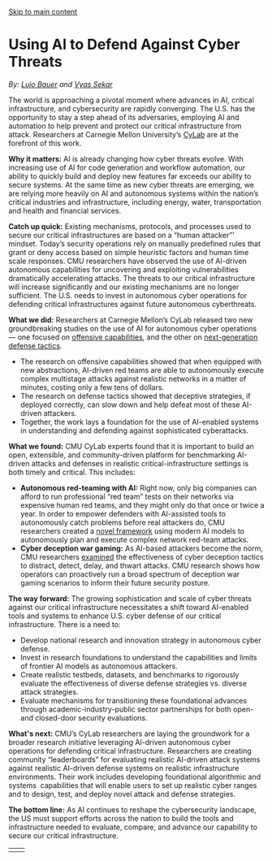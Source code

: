 [Skip to main content](https://www.cmu.edu/work-that-matters/energy-innovation/using-ai-defend-against-cyber-threats#main-content)

# Using AI to Defend Against Cyber Threats

_By:_ [_Lujo Bauer_](https://www.cylab.cmu.edu/directory/bios/bauer-lujo.html) _and_ [_Vyas Sekar_](https://www.cylab.cmu.edu/directory/bios/sekar-vyas.html)

The world is approaching a pivotal moment where advances in AI, critical infrastructure, and cybersecurity are rapidly converging. The U.S. has the opportunity to stay a step ahead of its adversaries, employing AI and automation to help prevent and protect our critical infrastructure from attack. Researchers at Carnegie Mellon University’s [CyLab](https://www.cylab.cmu.edu/index.html) are at the forefront of this work.

**Why it matters:** AI is already changing how cyber threats evolve. With increasing use of AI for code generation and workflow automation, our ability to quickly build and deploy new features far exceeds our ability to secure systems. At the same time as new cyber threats are emerging, we are relying more heavily on AI and autonomous systems within the nation’s critical industries and infrastructure, including energy, water, transportation and health and financial services.

**Catch up quick:** Existing mechanisms, protocols, and processes used to secure our critical infrastructures are based on a “human attacker”’ mindset. Today’s security operations rely on manually predefined rules that grant or deny access based on simple heuristic factors and human time scale responses. CMU researchers have observed the use of AI-driven autonomous capabilities for uncovering and exploiting vulnerabilities dramatically accelerating attacks. The threats to our critical infrastructure will increase significantly and our existing mechanisms are no longer sufficient. The U.S. needs to invest in autonomous cyber operations for defending critical infrastructures against future autonomous cyberthreats.

**What we did:** Researchers at Carnegie Mellon’s CyLab released two new groundbreaking studies on the use of AI for autonomous cyber operations — one focused on [offensive capabilities](https://arxiv.org/pdf/2501.16466), and the other on [next-generation defense tactics](https://arxiv.org/abs/2506.20770).

- The research on offensive capabilities showed that when equipped with new abstractions, AI-driven red teams are able to autonomously execute complex multistage attacks against realistic networks in a matter of minutes, costing only a few tens of dollars.
- The research on defense tactics showed that deceptive strategies, if deployed correctly, can slow down and help defeat most of these AI-driven attackers.
- Together, the work lays a foundation for the use of AI-enabled systems in understanding and defending against sophisticated cyberattacks.

**What we found:** CMU CyLab experts found that it is important to build an open, extensible, and community-driven platform for benchmarking AI-driven attacks and defenses in realistic critical-infrastructure settings is both timely and critical. This includes:

- **Autonomous red-teaming with AI:** Right now, only big companies can afford to run professional “red team” tests on their networks via expensive human red teams, and they might only do that once or twice a year. In order to empower defenders with AI-assisted tools to autonomously catch problems before real attackers do, CMU researchers created a [novel framework](https://arxiv.org/abs/2501.16466) using modern AI models to autonomously plan and execute complex network red-team attacks.
- **Cyber deception war gaming:** As AI-based attackers become the norm, CMU researchers [examined](https://arxiv.org/abs/2506.20770) the effectiveness of cyber deception tactics to distract, detect, delay, and thwart attacks. CMU research shows how operators can proactively run a broad spectrum of deception war gaming scenarios to inform their future security posture.

**The way forward:** The growing sophistication and scale of cyber threats against our critical infrastructure necessitates a shift toward AI-enabled tools and systems to enhance U.S. cyber defense of our critical infrastructure. There is a need to:

- Develop national research and innovation strategy in autonomous cyber defense.
- Invest in research foundations to understand the capabilities and limits of frontier AI models as autonomous attackers.
- Create realistic testbeds, datasets, and benchmarks to rigorously evaluate the effectiveness of diverse defense strategies vs. diverse attack strategies.
- Evaluate mechanisms for transitioning these foundational advances through academic-industry-public sector partnerships for both open- and closed-door security evaluations.

**What's next:** CMU’s CyLab researchers are laying the groundwork for a broader research initiative leveraging AI-driven autonomous cyber operations for defending critical infrastructure. Researchers are creating community “leaderboards” for evaluating realistic AI-driven attack systems against realistic AI-driven defense systems on realistic infrastructure environments. Their work includes developing foundational algorithmic and systems  capabilities that will enable users to set up realistic cyber ranges and to design, test, and deploy novel attack and defense strategies.

**The bottom line:** As AI continues to reshape the cybersecurity landscape, the US must support efforts across the nation to build the tools and infrastructure needed to evaluate, compare, and advance our capability to secure our critical infrastructure.

|     |     |
| --- | --- |
|  |  |
